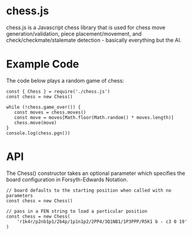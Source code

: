 # chess.js
chess.js is a Javascript chess library that is used for chess move generation/validation, piece placement/movement, and check/checkmate/stalemate detection - basically everything but the AI.

# Example Code
The code below plays a random game of chess:

 ``` 
const { Chess } = require('./chess.js')
const chess = new Chess()

while (!chess.game_over()) {
    const moves = chess.moves()
    const move = moves[Math.floor(Math.random() * moves.length)]
    chess.move(move)
}
console.log(chess.pgn()) 
```
# API 
The Chess() constructor takes an optional parameter which specifies the board configuration in Forsyth-Edwards Notation.
```
// board defaults to the starting position when called with no parameters
const chess = new Chess()

// pass in a FEN string to load a particular position
const chess = new Chess(
    'r1k4r/p2nb1p1/2b4p/1p1n1p2/2PP4/3Q1NB1/1P3PPP/R5K1 b - c3 0 19'
)
```
